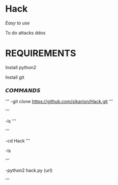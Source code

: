 # Hack
*Easy to use*

To do attacks ddos

# REQUIREMENTS

Install python2

Install git

### 𝘾𝙊𝙈𝙈𝘼𝙉𝘿𝙎 
'''
-git clone https://github.com/sikarion/Hack.git
'''

'''

-ls
'''

'''

-cd Hack
'''

-ls

'''

-python2 hack.py (url)

'''
